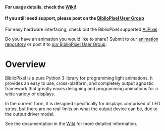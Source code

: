 #### For usage details, check the [Wiki](https://github.com/ManiacalLabs/BiblioPixel/wiki)!
#### If you still need support, please post on the [BiblioPixel User Group](https://groups.google.com/forum/#!forum/bibliopixel-users)

For easy hardware interfacing, check out the BiblioPixel supported [AllPixel](http://maniacallabs.com/AllPixel).

Do you have an animation you would like to share? Submit to our [animation repository](https://github.com/ManiacalLabs/BiblioPixelAnimations) or post it to [our BiblioPixel User Group](https://groups.google.com/forum/#!forum/bibliopixel-users).

Overview
====

BiblioPixel is a pure Python 3 library for programming light animations. It provides an easy to use, cross-platform, and completely output agnostic framework that greatly eases designing and programming animations for a wide variety of displays.

In the current form, it is designed specifically for displays comprised of LED strips, but there are no real limits on what the output device can be, due to the output driver model.

See the documentation in the [Wiki](https://github.com/ManiacalLabs/BiblioPixel/wiki) for more detailed information.
